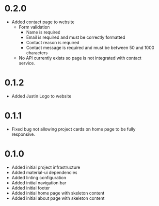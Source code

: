 # 0.2.0
- Added contact page to website
  - Form validation
    - Name is required
    - Email is required and must be correctly formatted
    - Contact reason is required
    - Contact message is required and must be between 50 and 1000 characters
  - No API currently exists so page is not integrated with contact service.
# 0.1.2
- Added Justin Logo to website
# 0.1.1
- Fixed bug not allowing project cards on home page to be fully responsive.
# 0.1.0
- Added initial project infrastructure
- Added material-ui dependencies
- Added linting configuration
- Added initial navigation bar
- Added initial footer
- Added initial home page with skeleton content
- Added initial about page with skeleton content